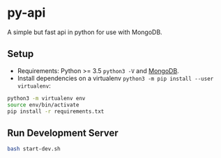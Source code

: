# py-api
A simple but fast api in python for use with MongoDB.

## Setup
- Requirements: Python >= 3.5 `python3 -V` and [MongoDB](https://www.mongodb.com/download-center).
- Install dependencies on a virtualenv `python3 -m pip install --user virtualenv`:

```sh
python3 -m virtualenv env
source env/bin/activate
pip install -r requirements.txt
```

## Run Development Server
```sh
bash start-dev.sh
```
